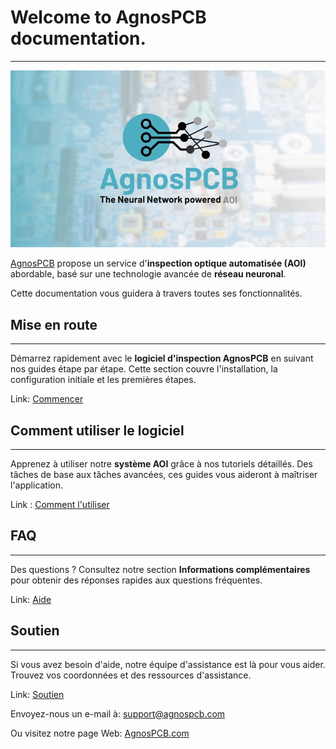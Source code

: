 # **Welcome to AgnosPCB documentation.**
___


![logo](assets/agnospcb-logo.gif)

[AgnosPCB](https://agnospcb.com/) propose un service d'**inspection optique automatisée (AOI)** abordable, basé sur une technologie avancée de **réseau neuronal**.

Cette documentation vous guidera à travers toutes ses fonctionnalités.

## **Mise en route**
___

Démarrez rapidement avec le **logiciel d'inspection AgnosPCB** en suivant nos guides étape par étape. Cette section couvre l'installation, la configuration initiale et les premières étapes.

Link: [Commencer](./getting_started/Package_content.md)

## **Comment utiliser le logiciel**
___

Apprenez à utiliser notre **système AOI** grâce à nos tutoriels détaillés. Des tâches de base aux tâches avancées, ces guides vous aideront à maîtriser l'application.

Link : [Comment l'utiliser](./how_to/Screen-layout.md)


## **FAQ**
___

Des questions ? Consultez notre section **Informations complémentaires** pour obtenir des réponses rapides aux questions fréquentes.

Link: [Aide](./help/FAQ.md)


## **Soutien**
___

Si vous avez besoin d'aide, notre équipe d'assistance est là pour vous aider. Trouvez vos coordonnées et des ressources d'assistance.

Link: [Soutien](./maintenance/Troubleshooting.md)

Envoyez-nous un e-mail à: [support@agnospcb.com](mailto:support@agnospcb.com)

Ou visitez notre page Web: [AgnosPCB.com](https://agnospcb.com/)